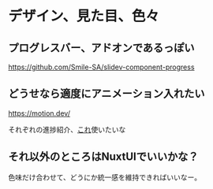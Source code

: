 # デザイン、見た目、色々

## プログレスバー、アドオンであるっぽい

https://github.com/Smile-SA/slidev-component-progress

## どうせなら適度にアニメーション入れたい

https://motion.dev/

それぞれの進捗紹介、[これ](https://motion.dev/docs/vue-layout-animations#:~:text=It%20can%20handle%20anything%20from%20microinteractions%20to%20full%20page%20transitions.)使いたいな

## それ以外のところはNuxtUIでいいかな？

色味だけ合わせて、どうにか統一感を維持できればいいなー。
